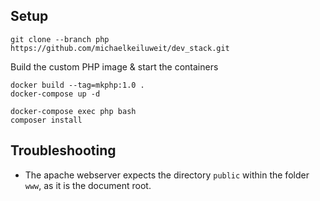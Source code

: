 

## Setup
```
git clone --branch php https://github.com/michaelkeiluweit/dev_stack.git
```

Build the custom PHP image & start the containers
```
docker build --tag=mkphp:1.0 .
docker-compose up -d
```

```
docker-compose exec php bash
composer install
```

## Troubleshooting
- The apache webserver expects the directory `public` within the folder `www`, as it is the document root.
